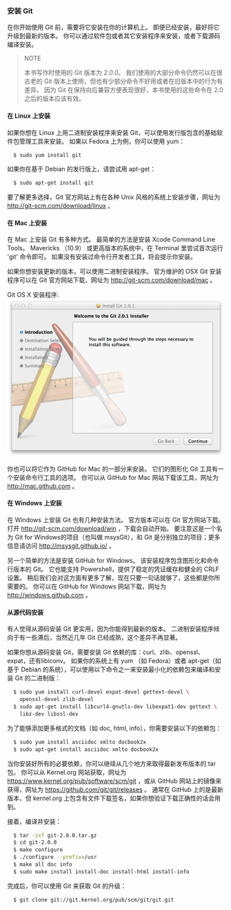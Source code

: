 ### 安装 Git

在你开始使用 Git 前，需要将它安装在你的计算机上。
即便已经安装，最好将它升级到最新的版本。
你可以通过软件包或者其它安装程序来安装，或者下载源码编译安装。

>NOTE
>
>本书写作时使用的 Git 版本为 *2.0.0*。
 我们使用的大部分命令仍然可以在很古老的 Git 版本上使用，但也有少部分命令不好用或者在旧版本中的行为有差异。
 因为 Git 在保持向后兼容方便表现很好，本书使用的这些命令在 2.0 之后的版本应该有效。

#### 在 Linux 上安装

如果你想在 Linux 上用二进制安装程序来安装 Git，可以使用发行版包含的基础软件包管理工具来安装。
如果以 Fedora 上为例，你可以使用 yum：

```bash
  $ sudo yum install git
```

如果你在基于 Debian 的发行版上，请尝试用 apt-get：

```bash
  $ sudo apt-get install git
```

要了解更多选择，Git 官方网站上有在各种 Unix 风格的系统上安装步骤，网址为 http://git-scm.com/download/linux 。

#### 在 Mac 上安装

在 Mac 上安装 Git 有多种方式。
最简单的方法是安装 Xcode Command Line Tools。
Mavericks （10.9） 或更高版本的系统中，在 Terminal 里尝试首次运行 'git' 命令即可。
如果没有安装过命令行开发者工具，将会提示你安装。

如果你想安装更新的版本，可以使用二进制安装程序。
官方维护的 OSX Git 安装程序可以在 Git 官方网站下载，网址为 http://git-scm.com/download/mac 。

Git OS X 安装程序:
![Git OS X 安装程序。](../images/git-osx-installer.png)

你也可以将它作为 GitHub for Mac 的一部分来安装。
它们的图形化 Git 工具有一个安装命令行工具的选项。
你可以从 GitHub for Mac 网站下载该工具，网址为 http://mac.github.com 。

#### 在 Windows 上安装

在 Windows 上安装 Git 也有几种安装方法。
官方版本可以在 Git 官方网站下载。
打开 http://git-scm.com/download/win ，下载会自动开始。
要注意这是一个名为 Git for Windows的项目（也叫做 msysGit），和 Git 是分别独立的项目；更多信息请访问 http://msysgit.github.io/ 。

另一个简单的方法是安装 GitHub for Windows。
该安装程序包含图形化和命令行版本的 Git。
它也能支持 Powershell，提供了稳定的凭证缓存和健全的 CRLF 设置。
稍后我们会对这方面有更多了解，现在只要一句话就够了，这些都是你所需要的。
你可以在 GitHub for Windows 网站下载，网址为 http://windows.github.com 。


#### 从源代码安装

有人觉得从源码安装 Git 更实用，因为你能得到最新的版本。
二进制安装程序倾向于有一些滞后，当然近几年 Git 已经成熟，这个差异不再显著。

如果你想从源码安装 Git，需要安装 Git 依赖的库：curl、zlib、openssl、expat，还有libiconv。
如果你的系统上有 yum （如 Fedora）或者 apt-get（如基于 Debian 的系统），可以使用以下命令之一来安装最小化的依赖包来编译和安装 Git 的二进制版：

```bash
  $ sudo yum install curl-devel expat-devel gettext-devel \
    openssl-devel zlib-devel
  $ sudo apt-get install libcurl4-gnutls-dev libexpat1-dev gettext \
    libz-dev libssl-dev
```

为了能够添加更多格式的文档（如 doc, html, info），你需要安装以下的依赖包：

```bash
  $ sudo yum install asciidoc xmlto docbook2x
  $ sudo apt-get install asciidoc xmlto docbook2x
```

当你安装好所有的必要依赖，你可以继续从几个地方来取得最新发布版本的 tar 包。
你可以从 Kernel.org 网站获取，网址为 https://www.kernel.org/pub/software/scm/git ，或从 GitHub 网站上的镜像来获得，网址为 https://github.com/git/git/releases 。
通常在 GitHub 上的是最新版本，但 kernel.org 上包含有文件下载签名，如果你想验证下载正确性的话会用到。

接着，编译并安装：

```bash
  $ tar -zxf git-2.0.0.tar.gz
  $ cd git-2.0.0
  $ make configure
  $ ./configure --prefix=/usr
  $ make all doc info
  $ sudo make install install-doc install-html install-info
```

完成后，你可以使用 Git 来获取 Git 的升级：

```bash
  $ git clone git://git.kernel.org/pub/scm/git/git.git
```
